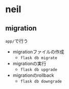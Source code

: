 # neil

## migration
`app/`で行う
- migrationファイルの作成
    - `flask db migrate`
- migrationの実行
    - `flask db upgrade`
- migrationのrollback
    - `flask db downgrade`
